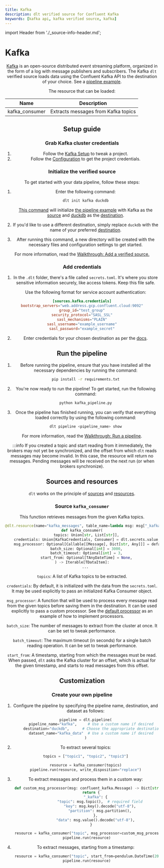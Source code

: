 ```yaml
---
title: Kafka
description: dlt verified source for Confluent Kafka
keywords: [kafka api, kafka verified source, kafka]
---
```

import Header from './_source-info-header.md';

# Kafka

<Header/>

[Kafka](https://www.confluent.io/) is an open-source distributed event streaming platform, organized
in the form of a log with message publishers and subscribers.
The Kafka `dlt` verified source loads data using the Confluent Kafka API to the destination of your choice.
See a [pipeline example](https://github.com/dlt-hub/verified-sources/blob/master/sources/kafka_pipeline.py).

The resource that can be loaded:

| Name              | Description                                |
| ----------------- |--------------------------------------------|
| kafka_consumer    | Extracts messages from Kafka topics        |

## Setup guide

### Grab Kafka cluster credentials

1. Follow the [Kafka Setup](https://developer.confluent.io/get-started/python/#kafka-setup) to tweak a
project.
2. Follow the [Configuration](https://developer.confluent.io/get-started/python/#configuration) to
get the project credentials.

### Initialize the verified source

To get started with your data pipeline, follow these steps:

1. Enter the following command:

   ```sh
   dlt init kafka duckdb
   ```

   [This command](../../reference/command-line-interface) will initialize
   [the pipeline example](https://github.com/dlt-hub/verified-sources/blob/master/sources/kafka_pipeline.py)
   with Kafka as the [source](../../general-usage/source) and [duckdb](../destinations/duckdb.md)
   as the [destination](../destinations).

2. If you'd like to use a different destination, simply replace `duckdb` with the name of your
   preferred [destination](../destinations).

3. After running this command, a new directory will be created with the necessary files and
   configuration settings to get started.

For more information, read the
[Walkthrough: Add a verified source.](../../walkthroughs/add-a-verified-source)

### Add credentials

1. In the `.dlt` folder, there's a file called `secrets.toml`. It's where you store sensitive
   information securely, like access tokens. Keep this file safe.

   Use the following format for service account authentication:

```toml
[sources.kafka.credentials]
bootstrap_servers="web.address.gcp.confluent.cloud:9092"
group_id="test_group"
security_protocol="SASL_SSL"
sasl_mechanisms="PLAIN"
sasl_username="example_username"
sasl_password="example_secret"
```

2. Enter credentials for your chosen destination as per the [docs](../destinations/).

## Run the pipeline

1. Before running the pipeline, ensure that you have installed all the necessary dependencies by
   running the command:

   ```sh
   pip install -r requirements.txt
   ```

2. You're now ready to run the pipeline! To get started, run the following command:

   ```sh
   python kafka_pipeline.py
   ```

3. Once the pipeline has finished running, you can verify that everything loaded correctly by using
   the following command:

   ```sh
   dlt pipeline <pipeline_name> show
   ```

For more information, read the [Walkthrough: Run a pipeline](../../walkthroughs/run-a-pipeline).

:::info If you created a topic and start reading from it immediately, the brokers may not yet be synchronized, and the offset from which `dlt` reads messages may become invalid. In this case, the resource will return no messages. Pending messages will be received on the next run (or when brokers synchronize).

## Sources and resources

`dlt` works on the principle of [sources](../../general-usage/source) and
[resources](../../general-usage/resource).

### Source `kafka_consumer`

This function retrieves messages from the given Kafka topics.

```py
@dlt.resource(name="kafka_messages", table_name=lambda msg: msg["_kafka"]["topic"], standalone=True)
def kafka_consumer(
    topics: Union[str, List[str]],
    credentials: Union[KafkaCredentials, Consumer] = dlt.secrets.value,
    msg_processor: Optional[Callable[[Message], Dict[str, Any]]] = default_msg_processor,
    batch_size: Optional[int] = 3000,
    batch_timeout: Optional[int] = 3,
    start_from: Optional[TAnyDateTime] = None,
) -> Iterable[TDataItem]:
   ...
```

`topics`: A list of Kafka topics to be extracted.

`credentials`: By default, it is initialized with the data from
the `secrets.toml`. It may be used explicitly to pass an initialized
Kafka Consumer object.

`msg_processor`: A function that will be used to process every message
read from the given topics before saving them in the destination.
It can be used explicitly to pass a custom processor. See the
[default processor](https://github.com/dlt-hub/verified-sources/blob/fe8ed7abd965d9a0ca76d100551e7b64a0b95744/sources/kafka/helpers.py#L14-L50)
as an example of how to implement processors.

`batch_size`: The number of messages to extract from the cluster
at once. It can be set to tweak performance.

`batch_timeout`: The maximum timeout (in seconds) for a single batch reading
operation. It can be set to tweak performance.

`start_from`: A timestamp, starting from which the messages must
be read. When passed, `dlt` asks the Kafka cluster for an offset,
which is actual for the given timestamp, and starts to read messages from
this offset.


## Customization

### Create your own pipeline


1. Configure the pipeline by specifying the pipeline name, destination, and dataset as follows:

   ```py
   pipeline = dlt.pipeline(
        pipeline_name="kafka",     # Use a custom name if desired
        destination="duckdb",      # Choose the appropriate destination (e.g., duckdb, redshift, post)
        dataset_name="kafka_data"  # Use a custom name if desired
   )
   ```

2. To extract several topics:

   ```py
   topics = ["topic1", "topic2", "topic3"]

   resource = kafka_consumer(topics)
   pipeline.run(resource, write_disposition="replace")
   ```

3. To extract messages and process them in a custom way:

   ```py
    def custom_msg_processor(msg: confluent_kafka.Message) -> Dict[str, Any]:
        return {
            "_kafka": {
                "topic": msg.topic(),  # required field
                "key": msg.key().decode("utf-8"),
                "partition": msg.partition(),
            },
            "data": msg.value().decode("utf-8"),
        }

    resource = kafka_consumer("topic", msg_processor=custom_msg_processor)
    pipeline.run(resource)
   ```

4. To extract messages, starting from a timestamp:

   ```py
    resource = kafka_consumer("topic", start_from=pendulum.DateTime(2023, 12, 15))
    pipeline.run(resource)
   ```

<!--@@@DLT_TUBA kafka-->

